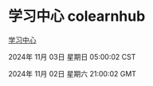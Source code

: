 # 学习中心 colearnhub
[学习中心](http://219.139.197.74:56308/colearnhub/)

2024年 11月 03日 星期日 05:00:02 CST

2024年 11月 02日 星期六 21:00:02 GMT
